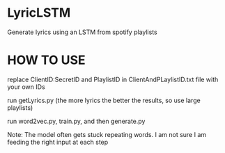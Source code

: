 # LyricLSTM
Generate lyrics using an LSTM from spotify playlists


# HOW TO USE

replace ClientID:SecretID and PlaylistID in ClientAndPLaylistID.txt file with your own IDs

run getLyrics.py (the more lyrics the better the results, so use large playlists)
  
run word2vec.py, train.py, and then generate.py


Note: The model often gets stuck repeating words. I am not sure I am feeding the right input at each step
